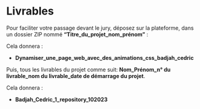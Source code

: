 # Livrables

Pour faciliter votre passage devant le jury, déposez sur la plateforme, dans un dossier ZIP nommé **“Titre_du_projet_nom_prénom”** : <br>

Cela donnera : <br>
- **Dynamiser_une_page_web_avec_des_animations_css_badjah_cedric**

Puis, tous les livrables du projet comme suit: **Nom_Prénom_n° du livrable_nom du livrable_date de démarrage du projet**. <br>

Cela donnera : <br>
- **Badjah_Cedric_1_repository_102023**
